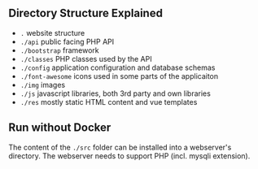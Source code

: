 ## Directory Structure Explained

- `.` website structure
- `./api` public facing PHP API
- `./bootstrap` framework
- `./classes` PHP classes used by the API
- `./config` application configuration and database schemas
- `./font-awesome` icons used in some parts of the applicaiton
- `./img` images
- `./js` javascript libraries, both 3rd party and own libraries
- `./res` mostly static HTML content and vue templates

## Run without Docker

The content of the `./src` folder can be installed into a webserver's directory. The webserver needs to support PHP (incl. mysqli extension).